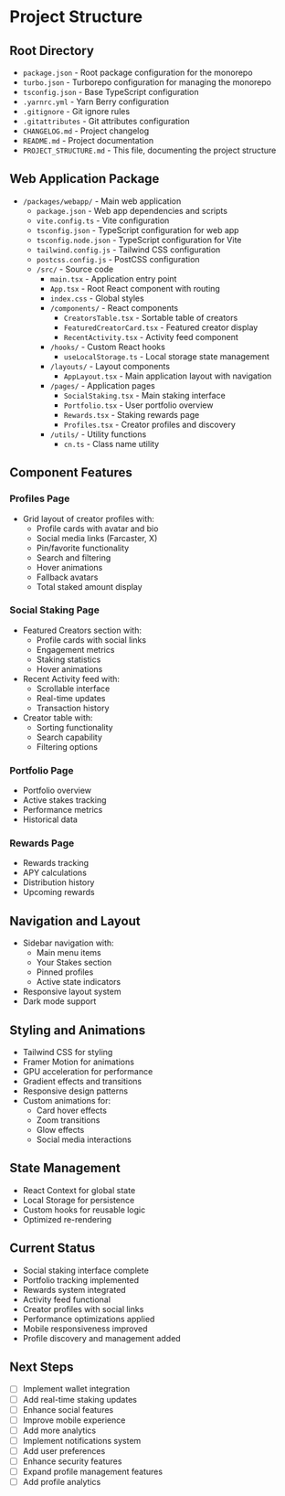 # Project Structure

## Root Directory
- `package.json` - Root package configuration for the monorepo
- `turbo.json` - Turborepo configuration for managing the monorepo
- `tsconfig.json` - Base TypeScript configuration
- `.yarnrc.yml` - Yarn Berry configuration
- `.gitignore` - Git ignore rules
- `.gitattributes` - Git attributes configuration
- `CHANGELOG.md` - Project changelog
- `README.md` - Project documentation
- `PROJECT_STRUCTURE.md` - This file, documenting the project structure

## Web Application Package
- `/packages/webapp/` - Main web application
  - `package.json` - Web app dependencies and scripts
  - `vite.config.ts` - Vite configuration
  - `tsconfig.json` - TypeScript configuration for web app
  - `tsconfig.node.json` - TypeScript configuration for Vite
  - `tailwind.config.js` - Tailwind CSS configuration
  - `postcss.config.js` - PostCSS configuration
  - `/src/` - Source code
    - `main.tsx` - Application entry point
    - `App.tsx` - Root React component with routing
    - `index.css` - Global styles
    - `/components/` - React components
      - `CreatorsTable.tsx` - Sortable table of creators
      - `FeaturedCreatorCard.tsx` - Featured creator display
      - `RecentActivity.tsx` - Activity feed component
    - `/hooks/` - Custom React hooks
      - `useLocalStorage.ts` - Local storage state management
    - `/layouts/` - Layout components
      - `AppLayout.tsx` - Main application layout with navigation
    - `/pages/` - Application pages
      - `SocialStaking.tsx` - Main staking interface
      - `Portfolio.tsx` - User portfolio overview
      - `Rewards.tsx` - Staking rewards page
      - `Profiles.tsx` - Creator profiles and discovery
    - `/utils/` - Utility functions
      - `cn.ts` - Class name utility

## Component Features

### Profiles Page
- Grid layout of creator profiles with:
  - Profile cards with avatar and bio
  - Social media links (Farcaster, X)
  - Pin/favorite functionality
  - Search and filtering
  - Hover animations
  - Fallback avatars
  - Total staked amount display

### Social Staking Page
- Featured Creators section with:
  - Profile cards with social links
  - Engagement metrics
  - Staking statistics
  - Hover animations
- Recent Activity feed with:
  - Scrollable interface
  - Real-time updates
  - Transaction history
- Creator table with:
  - Sorting functionality
  - Search capability
  - Filtering options

### Portfolio Page
- Portfolio overview
- Active stakes tracking
- Performance metrics
- Historical data

### Rewards Page
- Rewards tracking
- APY calculations
- Distribution history
- Upcoming rewards

## Navigation and Layout
- Sidebar navigation with:
  - Main menu items
  - Your Stakes section
  - Pinned profiles
  - Active state indicators
- Responsive layout system
- Dark mode support

## Styling and Animations
- Tailwind CSS for styling
- Framer Motion for animations
- GPU acceleration for performance
- Gradient effects and transitions
- Responsive design patterns
- Custom animations for:
  - Card hover effects
  - Zoom transitions
  - Glow effects
  - Social media interactions

## State Management
- React Context for global state
- Local Storage for persistence
- Custom hooks for reusable logic
- Optimized re-rendering

## Current Status
- Social staking interface complete
- Portfolio tracking implemented
- Rewards system integrated
- Activity feed functional
- Creator profiles with social links
- Performance optimizations applied
- Mobile responsiveness improved
- Profile discovery and management added

## Next Steps
- [ ] Implement wallet integration
- [ ] Add real-time staking updates
- [ ] Enhance social features
- [ ] Improve mobile experience
- [ ] Add more analytics
- [ ] Implement notifications system
- [ ] Add user preferences
- [ ] Enhance security features
- [ ] Expand profile management features
- [ ] Add profile analytics